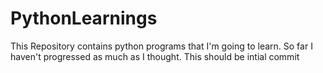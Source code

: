 # PythonLearnings
This Repository contains python programs that I'm going to learn.
So far I haven't progressed as much as I thought.
This should be intial commit
